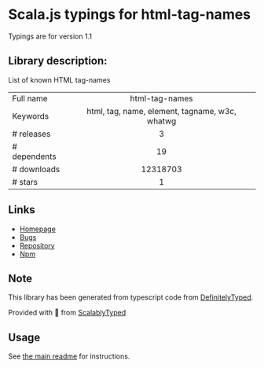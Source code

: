 
# Scala.js typings for html-tag-names

Typings are for version 1.1

## Library description:
List of known HTML tag-names

|                    |                 |
| ------------------ | :-------------: |
| Full name          | html-tag-names |
| Keywords           | html, tag, name, element, tagname, w3c, whatwg |
| # releases         | 3 |
| # dependents       | 19 |
| # downloads        | 12318703 |
| # stars            | 1 |

## Links
- [Homepage](https://github.com/wooorm/html-tag-names#readme)
- [Bugs](https://github.com/wooorm/html-tag-names/issues)
- [Repository](https://github.com/wooorm/html-tag-names)
- [Npm](https://www.npmjs.com/package/html-tag-names)
    


## Note
This library has been generated from typescript code from [DefinitelyTyped](https://definitelytyped.org).

Provided with :purple_heart: from [ScalablyTyped](https://github.com/oyvindberg/ScalablyTyped)

## Usage
See [the main readme](../../readme.md) for instructions.


